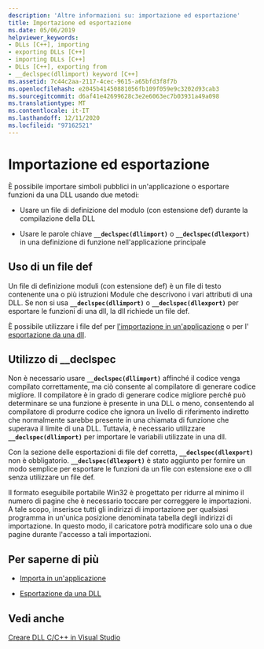 ```yaml
---
description: 'Altre informazioni su: importazione ed esportazione'
title: Importazione ed esportazione
ms.date: 05/06/2019
helpviewer_keywords:
- DLLs [C++], importing
- exporting DLLs [C++]
- importing DLLs [C++]
- DLLs [C++], exporting from
- __declspec(dllimport) keyword [C++]
ms.assetid: 7c44c2aa-2117-4cec-9615-a65bfd3f8f7b
ms.openlocfilehash: e2045b41450881056fb109f059e9c3202d93cab3
ms.sourcegitcommit: d6af41e42699628c3e2e6063ec7b03931a49a098
ms.translationtype: MT
ms.contentlocale: it-IT
ms.lasthandoff: 12/11/2020
ms.locfileid: "97162521"
---
```

# <a name="importing-and-exporting"></a>Importazione ed esportazione

È possibile importare simboli pubblici in un'applicazione o esportare funzioni da una DLL usando due metodi:

- Usare un file di definizione del modulo (con estensione def) durante la compilazione della DLL

- Usare le parole chiave **`__declspec(dllimport)`** o **`__declspec(dllexport)`** in una definizione di funzione nell'applicazione principale

## <a name="using-a-def-file"></a>Uso di un file def

Un file di definizione moduli (con estensione def) è un file di testo contenente una o più istruzioni Module che descrivono i vari attributi di una DLL. Se non si usa **`__declspec(dllimport)`** o **`__declspec(dllexport)`** per esportare le funzioni di una dll, la dll richiede un file def.

È possibile utilizzare i file def per [l'importazione in un'applicazione](importing-using-def-files.md) o per l' [esportazione da una dll](exporting-from-a-dll-using-def-files.md).

## <a name="using-__declspec"></a>Utilizzo di __declspec

Non è necessario usare **`__declspec(dllimport)`** affinché il codice venga compilato correttamente, ma ciò consente al compilatore di generare codice migliore. Il compilatore è in grado di generare codice migliore perché può determinare se una funzione è presente in una DLL o meno, consentendo al compilatore di produrre codice che ignora un livello di riferimento indiretto che normalmente sarebbe presente in una chiamata di funzione che superava il limite di una DLL. Tuttavia, è necessario utilizzare **`__declspec(dllimport)`** per importare le variabili utilizzate in una dll.

Con la sezione delle esportazioni di file def corretta, **`__declspec(dllexport)`** non è obbligatorio. **`__declspec(dllexport)`** è stato aggiunto per fornire un modo semplice per esportare le funzioni da un file con estensione exe o dll senza utilizzare un file def.

Il formato eseguibile portabile Win32 è progettato per ridurre al minimo il numero di pagine che è necessario toccare per correggere le importazioni. A tale scopo, inserisce tutti gli indirizzi di importazione per qualsiasi programma in un'unica posizione denominata tabella degli indirizzi di importazione. In questo modo, il caricatore potrà modificare solo una o due pagine durante l'accesso a tali importazioni.

## <a name="what-do-you-want-to-do"></a>Per saperne di più

- [Importa in un'applicazione](importing-into-an-application-using-declspec-dllimport.md)

- [Esportazione da una DLL](exporting-from-a-dll.md)

## <a name="see-also"></a>Vedi anche

[Creare DLL C/C++ in Visual Studio](dlls-in-visual-cpp.md)
